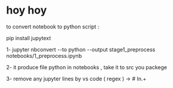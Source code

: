# hoy hoy

to convert notebook to python script :

pip install jupytext

1- jupyter nbconvert --to python --output stage1_preprocess notebooks/1_preprocess.ipynb

2- it produce file python in notebooks , take it to src you packege

3- remove any jupyter lines by vs code ( regex ) -> # In.+
